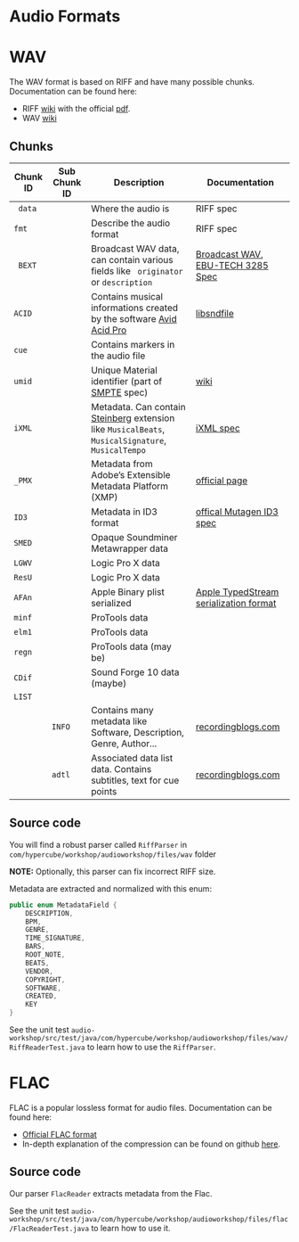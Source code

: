 # Audio Formats

# WAV

The WAV format is based on RIFF and have many possible chunks. Documentation can be found here:

- RIFF [wiki](https://en.wikipedia.org/wiki/Resource_Interchange_File_Format) with the official [pdf](https://www.mmsp.ece.mcgill.ca/Documents/AudioFormats/WAVE/Docs/riffmci.pdf).
- WAV [wiki](https://en.wikipedia.org/wiki/WAV)

##  Chunks

| Chunk ID | Sub Chunk ID | Description                                                  | Documentation                                                |
| -------- | ------------ | ------------------------------------------------------------ | ------------------------------------------------------------ |
| ` data`  |              | Where the audio is                                           | RIFF spec                                                    |
| ` fmt `  |              | Describe the audio format                                    | RIFF spec                                                    |
| ` BEXT`  |              | Broadcast WAV data, can contain various fields like ` originator`  or `description` | [Broadcast WAV](https://www.loc.gov/preservation/digital/formats/fdd/fdd000356.shtml), [EBU-TECH 3285 Spec](https://tech.ebu.ch/docs/tech/tech3285.pdf) |
| `ACID`   |              | Contains musical informations created by the software [Avid Acid Pro](https://www.magix.com/us/music-editing/acid/) | [libsndfile](https://github.com/libsndfile/libsndfile)       |
| `cue  `  |              | Contains markers in the audio file                           |                                                              |
| `umid`   |              | Unique Material identifier (part of [SMPTE](https://en.wikipedia.org/wiki/Society_of_Motion_Picture_and_Television_Engineers) spec) | [wiki](https://en.wikipedia.org/wiki/Unique_Material_Identifier) |
| `iXML`   |              | Metadata. Can contain [Steinberg](https://steinberg.help/cubase_pro_artist/v9/en/cubase_nuendo/topics/export_audio_mixdown/export_audio_mixdown_file_format_wave_files_r.html) extension like `MusicalBeats`, `MusicalSignature`, `MusicalTempo` | [iXML spec](http://www.gallery.co.uk/ixml/)                  |
| `_PMX`   |              | Metadata from Adobe’s Extensible Metadata Platform (XMP)     | [official page](https://www.adobe.com/products/xmp.html)     |
| `ID3 `   |              | Metadata in ID3 format                                       | [offical Mutagen ID3 spec](https://mutagen-specs.readthedocs.io/en/latest/) |
| `SMED`   |              | Opaque Soundminer Metawrapper data                           |                                                              |
| `LGWV`   |              | Logic Pro X data                                             |                                                              |
| `ResU`   |              | Logic Pro X data                                             |                                                              |
| `AFAn`   |              | Apple Binary plist serialized                                | [Apple TypedStream serialization format](https://gist.github.com/williballenthin/600a3898f43b7ad3f8aa4a5f4156941d) |
| `minf`   |              | ProTools data                                                |                                                              |
| `elm1`   |              | ProTools data                                                |                                                              |
| `regn`   |              | ProTools data (may be)                                       |                                                              |
| `CDif`   |              | Sound Forge 10 data (maybe)                                  |                                                              |
| `LIST`   |              |                                                              |                                                              |
|          | `INFO`       | Contains many metadata like Software, Description, Genre, Author... | [recordingblogs.com](https://www.recordingblogs.com/wiki/list-chunk-of-a-wave-file) |
|          | `adtl`       | Associated data list data. Contains subtitles, text for cue points | [recordingblogs.com](https://www.recordingblogs.com/wiki/associated-data-list-chunk-of-a-wave-file) |

## Source code

You will find a robust parser called `RiffParser` in  `com/hypercube/workshop/audioworkshop/files/wav` folder

**NOTE:** Optionally, this parser can fix incorrect RIFF size.

Metadata are extracted and normalized with this enum:

```java
public enum MetadataField {
    DESCRIPTION,
    BPM,
    GENRE,
    TIME_SIGNATURE,
    BARS,
    ROOT_NOTE,
    BEATS,
    VENDOR,
    COPYRIGHT,
    SOFTWARE,
    CREATED,
    KEY
}
```

See the unit test `audio-workshop/src/test/java/com/hypercube/workshop/audioworkshop/files/wav/RiffReaderTest.java` to learn how to use the `RiffParser`.

# FLAC

FLAC is a popular lossless format for audio files. Documentation can be found here:

- [Official FLAC format](https://xiph.org/flac/documentation.html)
- In-depth explanation of the compression can be found on github [here](https://uforobot.github.io/2018/04/01/flac-format/).

## Source code

Our parser `FlacReader` extracts metadata from the Flac.

See the unit test `audio-workshop/src/test/java/com/hypercube/workshop/audioworkshop/files/flac/FlacReaderTest.java` to learn how to use it.